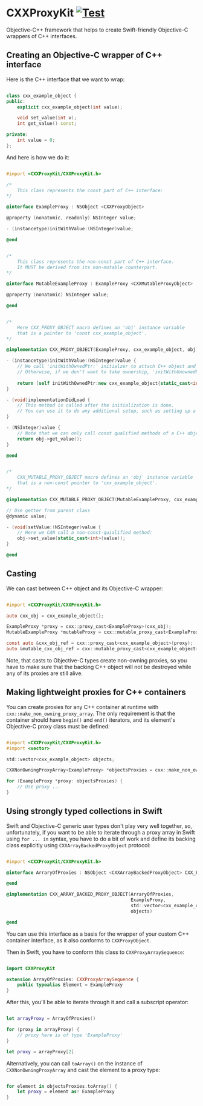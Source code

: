 #  CXXProxyKit [![Test](https://github.com/khrykin/CXXProxyKit/workflows/Tests/badge.svg)](https://github.com/khrykin/CXXProxyKit/actions?query=workflow%3ATests)

Objective-C++ framework that helps to create Swift-friendly Objective-C wrappers of C++ interfaces.

## Creating an Objective-C wrapper of C++ interface

Here is the C++ interface that we want to wrap:

```C++

class cxx_example_object {
public:
    explicit cxx_example_object(int value);

    void set_value(int v);
    int get_value() const;

private:
    int value = 0;
};

```

And here is how we do it:

```Objective-C++

#import <CXXProxyKit/CXXProxyKit.h>

/* 
    This class represents the const part of C++ interface:
*/

@interface ExampleProxy : NSObject <CXXProxyObject>

@property (nonatomic, readonly) NSInteger value;

- (instancetype)initWithValue:(NSInteger)value;

@end


/*
    This class represents the non-const part of C++ interface. 
    It MUST be derived from its non-mutable counterpart. 
*/

@interface MutableExampleProxy : ExampleProxy <CXXMutableProxyObject>

@property (nonatomic) NSInteger value;

@end


/*
    Here CXX_PROXY_OBJECT macro defines an 'obj' instance variable 
    that is a pointer to 'const cxx_example_object'.
*/

@implementation CXX_PROXY_OBJECT(ExampleProxy, cxx_example_object, obj)

- (instancetype)initWithValue:(NSInteger)value {
    // We call 'initWithOwnedPtr:' initialzer to attach C++ object and take ownership of it.
    // Otherwise, if we don't want to take ownership, 'initWithUnownedPtr:' must be called.
    
    return [self initWithOwnedPtr:new cxx_example_object{static_cast<int>(value)}];
}

- (void)implementationDidLoad {
    // This method is called after the initialization is done.
    // You can use it to do any additional setup, such as setting up a delegate.
}

- (NSInteger)value {
    // Note that we can only call const qualified methods of a C++ object whithin the implementation of this class.
    return obj->get_value();
}

@end


/*
    CXX_MUTABLE_PROXY_OBJECT macro defines an 'obj' instance variable 
    that is a non-const pointer to 'cxx_example_object'.
*/

@implementation CXX_MUTABLE_PROXY_OBJECT(MutableExampleProxy, cxx_example_object, obj)

// Use getter from parent class
@dynamic value;

- (void)setValue:(NSInteger)value {
    // Here we CAN call a non-const-quialified method:
    obj->set_value(static_cast<int>(value));
}

@end


```

## Casting

We can cast between C++ object and its Objective-C wrapper:

```Objective-C++

#import <CXXProxyKit/CXXProxyKit.h>

auto cxx_obj = cxx_example_object{};

ExampleProxy *proxy = cxx::proxy_cast<ExampleProxy>(cxx_obj);
MutableExampleProxy *mutableProxy = cxx::mutable_proxy_cast<ExampleProxy>(cxx_obj);

const auto &cxx_obj_ref = cxx::proxy_cast<cxx_example_object>(proxy);
auto &mutable_cxx_obj_ref = cxx::mutable_proxy_cast<cxx_example_object>(mutableProxy);

```

Note, that casts to Objective-C types create non-owning proxies, so you have to make sure that the backing C++ object will not be destroyed while any of its proxies are still alive.

## Making lightweight proxies for C++ containers 

You can create proxies for any C++ container at runtime with `cxx::make_non_owning_proxy_array`. 
The only requirement is that the container should have `begin()` and `end()` iterators, and its element's Objective-C proxy class must be defined:

```Objective-C++

#import <CXXProxyKit/CXXProxyKit.h>
#import <vector>

std::vector<cxx_example_object> objects;

CXXNonOwningProxyArray<ExampleProxy> *objectsProxies = cxx::make_non_owning_proxy_array(objects, ExampleProxy.class);

for (ExampleProxy *proxy: objectsProxies) {
    // Use proxy ...
}

```

## Using strongly typed collections in Swift

Swift and Objective-C generic user types don't play very well together, so, unfortunately, if you want to be able to iterate through a proxy array in Swift using `for ... in` syntax, you have to do a bit of work and define its backing class explicitly using `CXXArrayBackedProxyObject` protocol:

```Objective-C++

#import <CXXProxyKit/CXXProxyKit.h>

@interface ArraryOfProxies : NSObject <CXXArrayBackedProxyObject> CXX_PROXY_ARRAY_OF(ExampleProxy)

@end

@implementation CXX_ARRAY_BACKED_PROXY_OBJECT(ArraryOfProxies,
                                              ExampleProxy,
                                              std::vector<cxx_example_object>,
                                              objects)

@end

```
You can use this interface as a basis for the wrapper of your custom C++ container interface, as it also conforms to `CXXProxyObject`.

Then in Swift, you have to conform this class to `CXXProxyArraySequence`:

```Swift

import CXXProxyKit

extension ArrayOfProxies: CXXProxyArraySequence {
    public typealias Element = ExampleProxy
}

```
After this, you'll be able to iterate through it and call a subscript operator:

```Swift

let arrayProxy = ArrayOfProxies()

for (proxy in arrayProxy) {
    // proxy here is of type 'ExampleProxy'
}

let proxy = arrayProxy[2]

```

Alternatively, you can call `toArray()` on the instance of `CXXNonOwningProxyArray` and cast the element to a proxy type:
```Swift

for element in objectsProxies.toArray() {
    let proxy = element as! ExampleProxy
}

```
